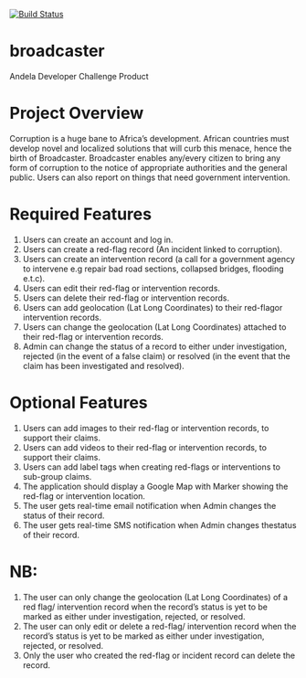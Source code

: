 [![Build Status](https://travis-ci.org/Elvis-rugamba/broadcaster.svg?branch=API-v1)](https://travis-ci.org/Elvis-rugamba/broadcaster)


# broadcaster
Andela Developer Challenge Product

# Project Overview  
Corruption is a huge bane to Africa’s development. African countries must develop novel and  localized solutions that will curb this menace, hence the birth of Broadcaster. Broadcaster  enables any/every citizen to bring any form of corruption to the notice of appropriate authorities  and the general public. Users can also report on things that need government intervention.

# Required Features 
1. Users can create an account and log in.  
2. Users can create a ​red-flag ​record (An incident linked to corruption).  
3. Users can create an ​intervention​ record​ ​(a call for a government agency to intervene e.g  repair bad road sections, collapsed bridges, flooding e.t.c).  
4. Users can edit their ​red-flag ​or ​intervention ​records.  
5. Users can delete their ​red-flag ​or ​intervention ​records.  
6. Users can add geolocation (Lat Long Coordinates) to their ​red-flag ​or ​intervention  records​.  
7. Users can change the geolocation (Lat Long Coordinates) attached to their ​red-flag ​or  intervention ​records​.  
8. Admin can change the ​status​ of a record to either ​under investigation, rejected ​(in the  event of a false claim)​ ​or​ resolved ​(in the event that the claim has been investigated and  resolved)​. 

# Optional Features  
1. Users can add images to their ​red-flag ​or​ intervention ​records, to support their claims.  
2. Users can add videos to their ​red-flag ​or​ intervention ​records, to support their claims.  
3. Users can add label tags when creating  ​red-flags​ or ​interventions ​to sub-group claims.  
4. The application should display a Google Map with Marker showing the red-flag or  intervention location. 
5. The user gets real-time email notification when Admin changes the ​status ​of their record.  
6. The user gets real-time SMS notification when Admin changes the ​status​ of their record. 
 
# NB: 
1. The user can only change the ​geolocation ​(Lat Long Coordinates)​ ​of a ​red flag/  intervention ​record when the record’s ​status​ is yet to be marked as either ​under  investigation, rejected, ​or​ resolved​.  
2. The user can only​ ​edit or delete a ​red-flag​/ ​intervention​ record when the record’s ​status  is yet to be marked as either ​under investigation, rejected, or resolved​.  
3. Only the user who created the ​red-flag ​or ​incident​ record can delete the record.  
